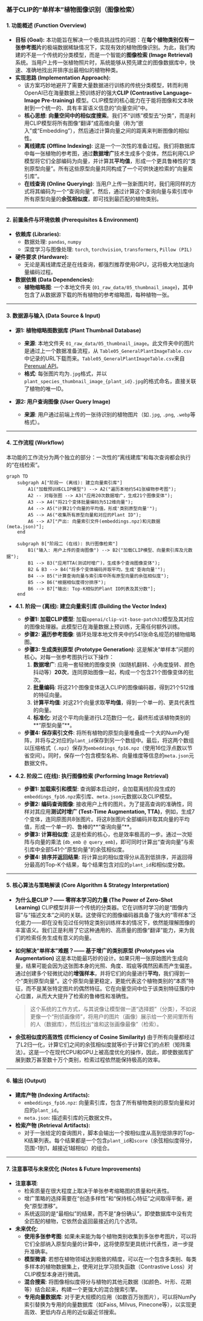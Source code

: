### 基于CLIP的“单样本”植物图像识别（图像检索）

#### 1. 功能概述 (Function Overview)

* **目标 (Goal):** 本功能旨在解决一个极具挑战性的问题：在**每个植物类别仅有一张参考图片**的极端数据稀缺情况下，实现有效的植物图像识别。为此，我们构建的不是一个传统的分类模型，而是一个智能的**图像检索 (Image Retrieval)** 系统。当用户上传一张植物照片时，系统能够从预先建立的图像数据库中，快速、准确地找出并排序出最相似的植物种类。
* **实现思路 (Implementation Approach):**
    * 该方案巧妙地避开了需要大量数据进行训练的传统分类模型，转而利用OpenAI已在海量数据上预训练好的强大**CLIP (Contrastive Language–Image Pre-training)** 模型。CLIP模型的核心能力在于能将图像和文本映射到一个统一的、具有丰富语义信息的“向量空间”中。
    * **核心思想**: **向量空间中的相似度搜索**。我们不“训练”模型去“分类”，而是利用CLIP模型将所有图像“翻译”成高维向量（称为“嵌入”或“Embedding”），然后通过计算向量之间的距离来判断图像的相似性。
    * **离线建库 (Offline Indexing)**: 这是一个一次性的准备过程。我们将数据库中每一张植物的参考图，通过**数据增广**技术生成多个变体，然后利用CLIP模型将它们全部编码为向量，并计算其**平均值**，形成一个更具鲁棒性的“类别原型向量”。所有这些原型向量共同构成了一个可供快速检索的“向量索引库”。
    * **在线查询 (Online Querying)**: 当用户上传一张新图片时，我们用同样的方式将其编码为一个“查询向量”。然后，通过计算这个查询向量与索引库中所有原型向量的**余弦相似度**，即可找到最匹配的植物类别。

---

#### 2. 前置条件与环境依赖 (Prerequisites & Environment)

* **依赖库 (Libraries):**
    * 数据处理: `pandas`, `numpy`
    * 深度学习与图像处理: `torch`, `torchvision`, `transformers`, `Pillow (PIL)`
* **硬件要求 (Hardware):**
    * 无论是离线建库还是在线查询，都强烈推荐使用GPU，这将极大地加速向量编码过程。
* **数据依赖 (Data Dependencies):**
    * **植物缩略图**: 一个本地文件夹 (`01_raw_data/05_thumbnail_image`)，其中包含了从数据源下载的所有植物的参考缩略图，每种植物一张。

---

#### 3. 数据源与输入 (Data Source & Input)

* **源1: 植物缩略图数据库 (Plant Thumbnail Database)**
    * **来源**: 本地文件夹 `01_raw_data/05_thumbnail_image`。此文件夹中的图片是通过上一个数据准备流程，从 `Table05_GeneralPlantImageTable.csv` 中记录的URL下载而来。`Table05_GeneralPlantImageTable.csv`来自[Perenual API](https://perenual.com/docs/plant-open-api)。
    * **格式**: 每张图片均为`.jpg`格式，并以`plant_species_thumbnail_image_{plant_id}.jpg`的格式命名，直接关联了植物的唯一ID。

* **源2: 用户查询图像 (User Query Image)**
    * **来源**: 用户通过前端上传的一张待识别的植物图片（如`.jpg`, `.png`, `.webp`等格式）。

---

#### 4. 工作流程 (Workflow)

本功能的工作流分为两个独立的部分：一次性的“离线建库”和每次查询都会执行的“在线检索”。

```mermaid
graph TD
    subgraph A["阶段一 (离线): 建立向量索引库"]
        A1("加载预训练CLIP模型") --> A2("遍历本地约541张植物参考图");
        A2 -- 对每张图 --> A3("应用20次数据增广，生成21个图像变体");
        A3 --> A4("将21个变体批量编码为512维向量");
        A4 --> A5("计算21个向量的平均值，形成'类别原型向量'");
        A5 --> A6("收集所有原型向量和对应的Plant ID");
        A6 --> A7["产出: 向量索引文件(embeddings.npz)和元数据(meta.json)"];
    end

    subgraph B["阶段二 (在线): 执行图像检索"]
        B1("输入: 用户上传的查询图像") --> B2("加载CLIP模型、向量索引库及元数据");
        B1 --> B3("应用TTA(测试时增广)，生成多个查询图像变体");
        B2 & B3 --> B4("将多个变体编码并取平均，生成'查询向量'");
        B4 --> B5("计算查询向量与索引库中所有原型向量的余弦相似度");
        B5 --> B6("根据相似度得分排序");
        B6 --> B7["输出: Top-K相似的Plant ID列表及其分数"];
    end
```

* **4.1. 阶段一 (离线): 建立向量索引库 (Building the Vector Index)**
    * **步骤1: 加载CLIP模型**: 加载`openai/clip-vit-base-patch32`模型及其对应的图像处理器。此模型已在海量数据上预训练，无需任何额外训练。
    * **步骤2: 遍历参考图像**: 循环处理本地文件夹中约541张命名规范的植物缩略图。
    * **步骤3: 生成类别原型 (Prototype Generation)**: 这是解决“单样本”问题的核心。对每一张参考图执行以下操作：
        1.  **数据增广**: 应用一套轻微的图像变换（如随机翻转、小角度旋转、颜色抖动等）**20次**，连同原始图像一起，构成一个包含21个图像变体的批次。
        2.  **批量编码**: 将这21个图像变体送入CLIP的图像编码器，得到21个512维的特征向量。
        3.  **计算平均值**: 对这21个向量求取**平均值**，得到一个单一的、更具代表性的向量。
        4.  **标准化**: 对这个平均向量进行L2范数归一化，最终形成该植物类别的**“原型向量”**。
    * **步骤4: 保存索引文件**: 将所有植物的原型向量堆叠成一个大的NumPy矩阵，并将与之对应的`plant_id`保存到另一个数组中。最后，将这两个数组以压缩格式（`.npz`）保存为`embeddings_fp16.npz`（使用16位浮点数以节省空间）。同时，保存一个包含模型名称、向量维度等信息的`meta.json`元数据文件。

* **4.2. 阶段二 (在线): 执行图像检索 (Performing Image Retrieval)**
    * **步骤1: 加载索引和模型**: 查询脚本启动时，会加载离线阶段生成的`embeddings_fp16.npz`索引库、`meta.json`元数据以及CLIP模型。
    * **步骤2: 编码查询图像**: 接收用户上传的图片。为了提高查询的准确性，同样对其应用**测试时增广 (Test-Time Augmentation, TTA)**，例如，生成7个变体，连同原图共8张图片。将这8张图片全部编码并取其向量的平均值，形成一个单一的、鲁棒的**“查询向量”**。
    * **步骤3: 计算相似度**: 这是检索的核心，也是效率极高的一步。通过一次矩阵与向量的乘法 (`db_emb @ query_emb`)，即可同时计算出“查询向量”与索引库中全部541个“原型向量”的余弦相似度。
    * **步骤4: 排序并返回结果**: 将计算出的相似度得分从高到低排序，并返回得分最高的Top-K个结果，每个结果包含对应的`plant_id`和相似度分数。

---

#### 5. 核心算法与策略解读 (Core Algorithm & Strategy Interpretation)

* **为什么是CLIP？—— 零样本学习的力量 (The Power of Zero-Shot Learning)**
    CLIP模型并非一个传统的分类器。它在训练时学习的是“图像内容”与“描述文本”之间的关联。这使得它的图像编码器具备了强大的“零样本”泛化能力——即在没有见过任何特定类别训练样本的情况下，依然能理解图像的丰富语义。我们正是利用了它这种通用的、高质量的图像“翻译”能力，来为我们的检索任务生成有意义的向量。

* **如何解决“单样本”难题？—— 基于增广的类别原型 (Prototypes via Augmentation)**
    这是本功能最巧妙的设计。如果只用一张原始图片生成向量，结果可能会因为这张图本身的光照、角度、瑕疵等偶然因素而产生偏差。通过创建多个轻微扰动的**增强样本**，并将它们的向量进行**平均**，我们得到一个“类别原型向量”。这个原型向量更稳定，更能代表这个植物类别的“本质”特征，而不是某张特定图片的偶然特征。它在向量空间中位于该类别特征簇的中心位置，从而大大提升了检索的鲁棒性和准确性。
    > 这个系统的工作方式，与其说像让模型做一道“选择题”（分类），不如说更像一个“刑侦画像师”，将用户的图片（画像）展示给一个房间里所有的人（数据库），然后找出“谁和这张画像最像”（检索）。

* **余弦相似度的高效性 (Efficiency of Cosine Similarity)**
    由于所有向量都经过了L2归一化，计算它们之间的余弦相似度就等价于计算它们的点积（矩阵乘法）。这是一个在现代CPU和GPU上被高度优化的操作，因此，即使数据库扩展到数万甚至数十万个类别，检索过程依然能保持极高的效率。

---

#### 6. 输出 (Output)

* **建库产物 (Indexing Artifacts):**
    * `embeddings_fp16.npz`: 向量索引库，包含了所有植物类别的原型向量和对应的`plant_id`。
    * `meta.json`: 描述索引库的元数据文件。
* **检索产物 (Retrieval Artifacts):**
    * 对于一张给定的查询图片，脚本会输出一个按相似度从高到低排序的Top-K结果列表。每个结果都是一个包含`plant_id`和`score`（余弦相似度得分，范围-1到1，越接近1越相似）的组合。

---

#### 7. 注意事项与未来优化 (Notes & Future Improvements)

* **注意事项**:
    * 检索质量在很大程度上取决于单张参考缩略图的质量和代表性。
    * 增广策略的选择需要在“创造多样性”和“保持核心特征”之间取得平衡，避免“原型漂移”。
    * 系统返回的是“最相似”的结果，而不是“身份确认”。即使数据库中没有完全匹配的植物，它依然会返回最接近的几个选项。
* **未来优化**:
    * **使用多张参考图**: 如果未来能为每个植物类别收集到多张参考图片，可以将它们全部纳入原型向量的计算中，这将使原型更具统计代表性，进一步提升准确率。
    * **模型微调**: 若想在植物领域达到极致的精度，可以在一个包含多类别、每类多样本的植物数据集上，使用对比学习损失函数（Contrastive Loss）对CLIP模型本身进行微调。
    * **混合搜索**: 将图像相似度得分与植物的其他元数据（如颜色、叶形、花期等）结合起来，构建一个更强大的混合搜索引擎。
    * **专用向量数据库**: 对于更大规模的应用（如数百万张图片），可以将NumPy索引替换为专用的向量数据库（如Faiss, Milvus, Pinecone等），以实现更高效、更低内存占用的近似最近邻搜索。